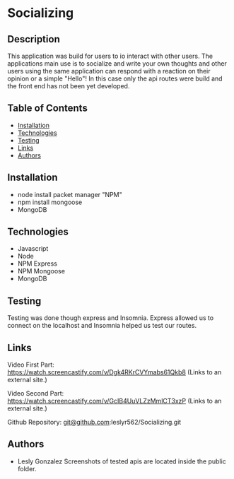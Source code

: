 # Socializing

## Description 
This application was build for users to io interact with other users. The applications main use is to socialize and write your
 own thoughts and other users using the same application can respond with a reaction on their opinion or a simple "Hello"! 
 In this case only the api routes were build and the front end has not been yet developed. 

## Table of Contents
* [Installation](#installation)
* [Technologies](#technologies)
* [Testing](#testing)
* [Links](#links)
* [Authors](#authors)

## Installation

- node install packet manager "NPM"
- npm install mongoose
- MongoDB


## Technologies
- Javascript
- Node
- NPM Express
- NPM Mongoose
- MongoDB

## Testing

Testing was done though express and Insomnia. Express allowed us to connect on the localhost and Insomnia helped us test our routes.

## Links

Video First Part: https://watch.screencastify.com/v/Dgk4RKrCVYmabs61Qkb8 (Links to an external site.)

Video Second Part: https://watch.screencastify.com/v/GcIB4UuVLZzMmlCT3xzP (Links to an external site.)

Github Repository: git@github.com:leslyr562/Socializing.git
## Authors

- Lesly Gonzalez
Screenshots of tested apis are located inside the public folder.


 